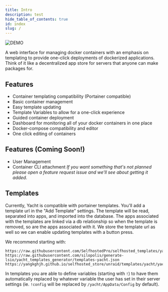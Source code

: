 ```yaml
---
title: Intro
description: test
hide_table_of_contents: true
id: index
slug: /
---
```


![DEMO](https://raw.githubusercontent.com/SelfhostedPro/Yacht/master/readme_media/Yacht-Demo.gif "templates")

A web interface for managing docker containers with an emphasis on templating to provide one-click deployments of dockerized applications. Think of it like a decentralized app store for servers that anyone can make packages for.

## Features

- Container templating compatibility (Portainer compatible)
- Basic container management
- Easy template updating
- Template Variables to allow for a one-click experience
- Guided container deployment
- Dashboard for monitoring all of your docker containers in one place
- Docker-compose compatibility and editor
- One click editing of containers

## Features (Coming Soon!)

- User Management
- Container CLI attachment
  _If you want something that's not planned please open a feature request issue and we'll see about getting it added._

## Templates

Currently, Yacht is compatible with portainer templates. You'll add a template url in the "Add Template" settings. The template will be read, separated into apps, and imported into the database. The apps associated with the templates are linked via a db relationship so when the template is removed, so are the apps associated with it. We store the template url as well so we can enable updating templates with a button press.

We recommend starting with:

```
https://raw.githubusercontent.com/SelfhostedPro/selfhosted_templates/yacht/Template/template.json
https://raw.githubusercontent.com/silopolis/generate-lsio/yacht_templates_generator/templates-yacht.json
https://yangkghjh.github.io/selfhosted_store/unraid/templates/yacht/yacht.json
```

In templates you are able to define variables (starting with `!`) to have them automatically replaced by whatever variable the user has set in their server settings (ie. `!config` will be replaced by `/yacht/AppData/Config` by default).
